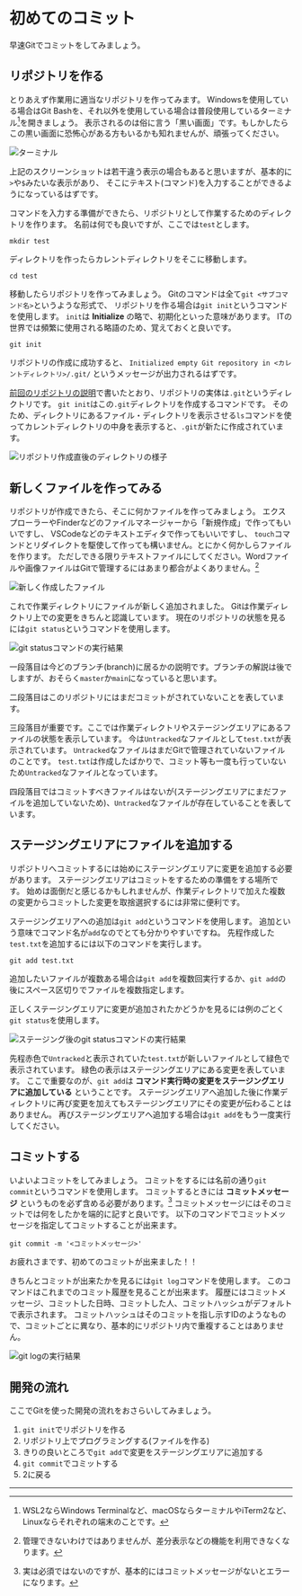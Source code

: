 # 初めてのコミット

早速Gitでコミットをしてみましょう。


## リポジトリを作る

とりあえず作業用に適当なリポジトリを作ってみます。
Windowsを使用している場合はGit Bashを、それ以外を使用している場合は普段使用しているターミナル[^1]を開きましょう。
表示されるのは俗に言う「黒い画面」です。もしかしたらこの黒い画面に恐怖心がある方もいるかも知れませんが、頑張ってください。

![ターミナル](./img/terminal.png)

上記のスクリーンショットは若干違う表示の場合もあると思いますが、基本的に`>`や`$`みたいな表示があり、
そこにテキスト(コマンド)を入力することができるようになっているはずです。

コマンドを入力する準備ができたら、リポジトリとして作業するためのディレクトリを作ります。
名前は何でも良いですが、ここでは`test`とします。

```shell
mkdir test
```

ディレクトリを作ったらカレントディレクトリをそこに移動します。

```shell
cd test
```

移動したらリポジトリを作ってみましょう。
Gitのコマンドは全て`git <サブコマンド名>`というような形式で、
リポジトリを作る場合は`git init`というコマンドを使用します。
`init`は **Initialize** の略で、初期化といった意味があります。
ITの世界では頻繁に使用される略語のため、覚えておくと良いです。

```shell
git init
```

リポジトリの作成に成功すると、
`Initialized empty Git repository in <カレントディレクトリ>/.git/`
というメッセージが出力されるはずです。

[前回のリポジトリの説明](02_git_summary.html#リポジトリ)で書いたとおり、リポジトリの実体は`.git`というディレクトリです。
`git init`はこの`.git`ディレクトリを作成するコマンドです。
そのため、ディレクトリにあるファイル・ディレクトリを表示させる`ls`コマンドを使ってカレントディレクトリの中身を表示すると、`.git`が新たに作成されています。

![リポジトリ作成直後のディレクトリの様子](./img/git-dotdir-init.png)


## 新しくファイルを作ってみる

リポジトリが作成できたら、そこに何かファイルを作ってみましょう。
エクスプローラーやFinderなどのファイルマネージャーから「新規作成」で作ってもいいですし、
VSCodeなどのテキストエディタで作ってもいいですし、
`touch`コマンドとリダイレクトを駆使して作っても構いません。とにかく何かしらファイルを作ります。
ただしできる限りテキストファイルにしてください。Wordファイルや画像ファイルはGitで管理するにはあまり都合がよくありません。[^2]

![新しく作成したファイル](./img/create-test-file.png)

これで作業ディレクトリにファイルが新しく追加されました。
Gitは作業ディレクトリ上での変更をきちんと認識しています。
現在のリポジトリの状態を見るには`git status`というコマンドを使用します。

![git statusコマンドの実行結果](./img/git-status.png)

一段落目は今どのブランチ(branch)に居るかの説明です。ブランチの解説は後でしますが、おそらく`master`か`main`になっていると思います。

二段落目はこのリポジトリにはまだコミットがされていないことを表しています。

三段落目が重要です。ここでは作業ディレクトリやステージングエリアにあるファイルの状態を表示しています。
今は`Untracked`なファイルとして`test.txt`が表示されています。
`Untracked`なファイルはまだGitで管理されていないファイルのことです。
`test.txt`は作成したばかりで、コミット等も一度も行っていないため`Untracked`なファイルとなっています。

四段落目ではコミットすべきファイルはないが(ステージングエリアにまだファイルを追加していないため)、`Untracked`なファイルが存在していることを表しています。


## ステージングエリアにファイルを追加する

リポジトリへコミットするには始めにステージングエリアに変更を追加する必要があります。
ステージングエリアはコミットをするための準備をする場所です。
始めは面倒だと感じるかもしれませんが、作業ディレクトリで加えた複数の変更からコミットした変更を取捨選択するには非常に便利です。

ステージングエリアへの追加は`git add`というコマンドを使用します。
追加という意味でコマンド名が`add`なのでとても分かりやすいですね。
先程作成した`test.txt`を追加するには以下のコマンドを実行します。

```shell
git add test.txt
```

追加したいファイルが複数ある場合は`git add`を複数回実行するか、`git add`の後にスペース区切りでファイルを複数指定します。

正しくステージングエリアに変更が追加されたかどうかを見るには例のごとく`git status`を使用します。

![ステージング後のgit statusコマンドの実行結果](./img/git-status-staged.png)

先程赤色で`Untracked`と表示されていた`test.txt`が新しいファイルとして緑色で表示されています。
緑色の表示はステージングエリアにある変更を表しています。
ここで重要なのが、`git add`は **コマンド実行時の変更をステージングエリアに追加している** ということです。
ステージングエリアへ追加した後に作業ディレクトリに再び変更を加えてもステージングエリアにその変更が伝わることはありません。
再びステージングエリアへ追加する場合は`git add`をもう一度実行してください。


## コミットする

いよいよコミットをしてみましょう。
コミットをするには名前の通り`git commit`というコマンドを使用します。
コミットするときには **コミットメッセージ** というものを必ず含める必要があります。[^3]
コミットメッセージにはそのコミットでは何をしたかを端的に記すと良いです。
以下のコマンドでコミットメッセージを指定してコミットすることが出来ます。

```shell
git commit -m '<コミットメッセージ>'
```

お疲れさまです、初めてのコミットが出来ました！！

きちんとコミットが出来たかを見るには`git log`コマンドを使用します。
このコマンドはこれまでのコミット履歴を見ることが出来ます。
履歴にはコミットメッセージ、コミットした日時、コミットした人、コミットハッシュがデフォルトで表示されます。
コミットハッシュはそのコミットを指し示すIDのようなもので、コミットごとに異なり、基本的にリポジトリ内で重複することはありません。

![git logの実行結果](./img/git-log.png)


## 開発の流れ

ここでGitを使った開発の流れをおさらいしてみましょう。

1. `git init`でリポジトリを作る
1. リポジトリ上でプログラミングする(ファイルを作る)
1. きりの良いところで`git add`で変更をステージングエリアに追加する
1. `git commit`でコミットする
1. 2に戻る

---

[^1]: WSL2ならWindows Terminalなど、macOSならターミナルやiTerm2など、Linuxならそれぞれの端末のことです。

[^2]: 管理できないわけではありませんが、差分表示などの機能を利用できなくなります。

[^3]: 実は必須ではないのですが、基本的にはコミットメッセージがないとエラーになります。
